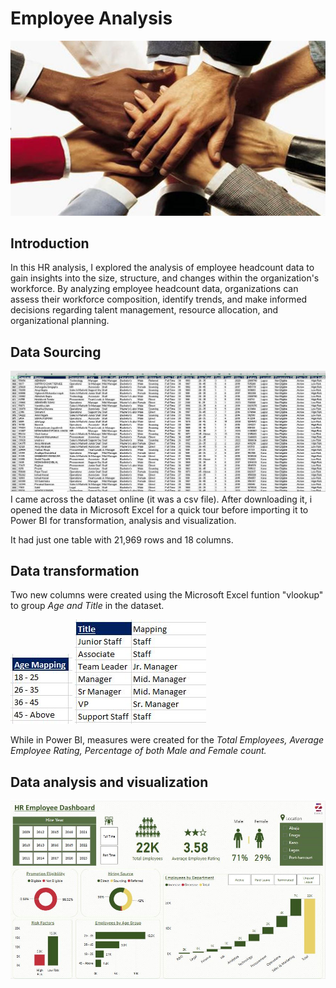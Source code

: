 # Employee Analysis
![](intro.JPG)

## Introduction
In this HR analysis, I explored the analysis of employee headcount data to gain insights into the size, structure, and changes within the organization's workforce. By analyzing employee headcount data, organizations can assess their workforce composition, identify trends, and make informed decisions regarding talent management, resource allocation, and organizational planning.

## Data Sourcing
![](dataset.JPG)
I came across the dataset online (it was a csv file). After downloading it, i opened the data in Microsoft Excel for a quick tour before importing it to Power BI for transformation, analysis and visualization.

It had just one table with 21,969 rows and 18 columns.

## Data transformation
Two new columns were created using the Microsoft Excel funtion "vlookup" to group _Age and Title_ in the dataset.

![](age_mapping.JPG) ![](role_mapping.JPG)

While in Power BI, measures were created for the _Total Employees, Average Employee Rating, Percentage of both Male and Female count._ 

## Data analysis and visualization
![](dashboard.JPG)
